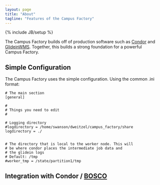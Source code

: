```yaml
---
layout: page
title: "About"
tagline: "Features of the Campus Factory"
---
```

{% include JB/setup %}

<p class="lead">
The Campus Factory builds off of production software such as <a href="http://research.cs.wisc.edu/condor/">Condor</a> and <a href="http://www.uscms.org/SoftwareComputing/Grid/WMS/glideinWMS/">GlideinWMS</a>.  Together, this builds a strong foundation for a powerful Campus Factory.
</p>


## Simple Configuration

The Campus Factory uses the simple configuration.  Using the common .ini format:

```
# The main section
[general]

#
# Things you need to edit
#

# Logging directory
#logdirectory = /home/swanson/dweitzel/campus_factory/share
logdirectory = ./


# The directory that is local to the worker node. This will
# be where condor places the intermediate job data and
# the glidein logs
# Default: /tmp
#worker_tmp = /state/partition1/tmp

```

## Integration with Condor / <a href="http://bosco.opensciencegrid.org/">BOSCO</a>



